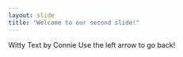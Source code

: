 ```yaml
---
layout: slide
title: "Welcome to our second slide!"
---
```

Witty Text by Connie
Use the left arrow to go back!
